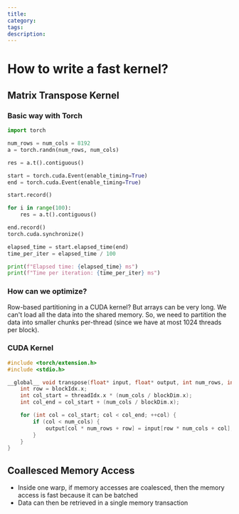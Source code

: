 ```yaml
---
title:
category:
tags: 
description:
---
```


# How to write a fast kernel?

## Matrix Transpose Kernel

### Basic way with Torch

```py
import torch

num_rows = num_cols = 8192
a = torch.randn(num_rows, num_cols)

res = a.t().contiguous()

start = torch.cuda.Event(enable_timing=True)
end = torch.cuda.Event(enable_timing=True)

start.record()

for i in range(100):
    res = a.t().contiguous()

end.record()
torch.cuda.synchronize()

elapsed_time = start.elapsed_time(end)
time_per_iter = elapsed_time / 100

print(f"Elapsed time: {elapsed_time} ms")
print(f"Time per iteration: {time_per_iter} ms")
```

### How can we optimize?

Row-based partitioning in a CUDA kernel? But arrays can be very long. We can't load all the data into the shared memory. So, we need to partition the data into smaller chunks per-thread (since we have at most 1024 threads per block).

### CUDA Kernel

```cpp
#include <torch/extension.h>
#include <stdio.h>

__global__ void transpose(float* input, float* output, int num_rows, int num_cols) {
    int row = blockIdx.x;
    int col_start = threadIdx.x * (num_cols / blockDim.x);
    int col_end = col_start + (num_cols / blockDim.x);

    for (int col = col_start; col < col_end; ++col) {
        if (col < num_cols) {
            output[col * num_rows + row] = input[row * num_cols + col];
        }
    }
}

```


## Coallesced Memory Access

- Inside one warp, if memory accesses are coalesced, then the memory access is fast because it can be batched
- Data can then be retrieved in a single memory transaction
